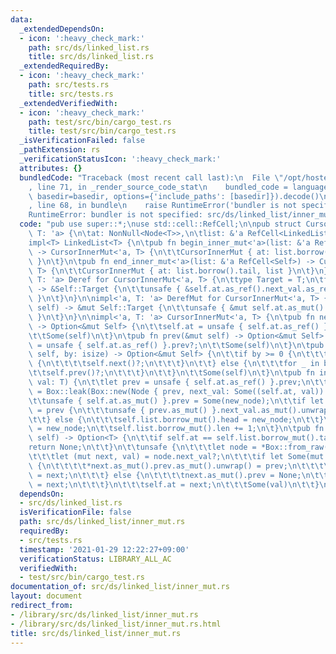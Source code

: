 ```yaml
---
data:
  _extendedDependsOn:
  - icon: ':heavy_check_mark:'
    path: src/ds/linked_list.rs
    title: src/ds/linked_list.rs
  _extendedRequiredBy:
  - icon: ':heavy_check_mark:'
    path: src/tests.rs
    title: src/tests.rs
  _extendedVerifiedWith:
  - icon: ':heavy_check_mark:'
    path: test/src/bin/cargo_test.rs
    title: test/src/bin/cargo_test.rs
  _isVerificationFailed: false
  _pathExtension: rs
  _verificationStatusIcon: ':heavy_check_mark:'
  attributes: {}
  bundledCode: "Traceback (most recent call last):\n  File \"/opt/hostedtoolcache/Python/3.9.1/x64/lib/python3.9/site-packages/onlinejudge_verify/documentation/build.py\"\
    , line 71, in _render_source_code_stat\n    bundled_code = language.bundle(stat.path,\
    \ basedir=basedir, options={'include_paths': [basedir]}).decode()\n  File \"/opt/hostedtoolcache/Python/3.9.1/x64/lib/python3.9/site-packages/onlinejudge_verify/languages/user_defined.py\"\
    , line 68, in bundle\n    raise RuntimeError('bundler is not specified: {}'.format(path.as_posix()))\n\
    RuntimeError: bundler is not specified: src/ds/linked_list/inner_mut.rs\n"
  code: "pub use super::*;\nuse std::cell::RefCell;\n\npub struct CursorInnerMut<'a,\
    \ T: 'a> {\n\tat: NonNull<Node<T>>,\n\tlist: &'a RefCell<LinkedList<T>>,\n}\n\n\
    impl<T> LinkedList<T> {\n\tpub fn begin_inner_mut<'a>(list: &'a RefCell<Self>)\
    \ -> CursorInnerMut<'a, T> {\n\t\tCursorInnerMut { at: list.borrow().head, list\
    \ }\n\t}\n\tpub fn end_inner_mut<'a>(list: &'a RefCell<Self>) -> CursorInnerMut<'a,\
    \ T> {\n\t\tCursorInnerMut { at: list.borrow().tail, list }\n\t}\n}\n\nimpl<'a,\
    \ T: 'a> Deref for CursorInnerMut<'a, T> {\n\ttype Target = T;\n\tfn deref(&self)\
    \ -> &Self::Target {\n\t\tunsafe { &self.at.as_ref().next_val.as_ref().unwrap().1\
    \ }\n\t}\n}\n\nimpl<'a, T: 'a> DerefMut for CursorInnerMut<'a, T> {\n\tfn deref_mut(&mut\
    \ self) -> &mut Self::Target {\n\t\tunsafe { &mut self.at.as_mut().next_val.as_mut().unwrap().1\
    \ }\n\t}\n}\n\nimpl<'a, T: 'a> CursorInnerMut<'a, T> {\n\tpub fn next(&mut self)\
    \ -> Option<&mut Self> {\n\t\tself.at = unsafe { self.at.as_ref() }.next_val.as_ref()?.0;\n\
    \t\tSome(self)\n\t}\n\tpub fn prev(&mut self) -> Option<&mut Self> {\n\t\tself.at\
    \ = unsafe { self.at.as_ref() }.prev?;\n\t\tSome(self)\n\t}\n\tpub fn advance(&mut\
    \ self, by: isize) -> Option<&mut Self> {\n\t\tif by >= 0 {\n\t\t\tfor _ in 0..by\
    \ {\n\t\t\t\tself.next()?;\n\t\t\t}\n\t\t} else {\n\t\t\tfor _ in by..0 {\n\t\t\
    \t\tself.prev()?;\n\t\t\t}\n\t\t}\n\t\tSome(self)\n\t}\n\tpub fn insert(&mut self,\
    \ val: T) {\n\t\tlet prev = unsafe { self.at.as_ref() }.prev;\n\t\tlet new_node\
    \ = Box::leak(Box::new(Node { prev, next_val: Some((self.at, val)) })).into();\n\
    \t\tunsafe { self.at.as_mut() }.prev = Some(new_node);\n\t\tif let Some(mut prev)\
    \ = prev {\n\t\t\tunsafe { prev.as_mut() }.next_val.as_mut().unwrap().0 = new_node;\n\
    \t\t} else {\n\t\t\tself.list.borrow_mut().head = new_node;\n\t\t}\n\t\tself.at\
    \ = new_node;\n\t\tself.list.borrow_mut().len += 1;\n\t}\n\tpub fn remove(&mut\
    \ self) -> Option<T> {\n\t\tif self.at == self.list.borrow_mut().tail {\n\t\t\t\
    return None;\n\t\t}\n\t\tunsafe {\n\t\t\tlet node = *Box::from_raw(self.at.as_ptr());\n\
    \t\t\tlet (mut next, val) = node.next_val?;\n\t\t\tif let Some(mut prev) = node.prev\
    \ {\n\t\t\t\t*next.as_mut().prev.as_mut().unwrap() = prev;\n\t\t\t\tprev.as_mut().next_val.as_mut().unwrap().0\
    \ = next;\n\t\t\t} else {\n\t\t\t\tnext.as_mut().prev = None;\n\t\t\t\tself.list.borrow_mut().head\
    \ = next;\n\t\t\t}\n\t\t\tself.at = next;\n\t\t\tSome(val)\n\t\t}\n\t}\n}\n\n"
  dependsOn:
  - src/ds/linked_list.rs
  isVerificationFile: false
  path: src/ds/linked_list/inner_mut.rs
  requiredBy:
  - src/tests.rs
  timestamp: '2021-01-29 12:22:27+09:00'
  verificationStatus: LIBRARY_ALL_AC
  verifiedWith:
  - test/src/bin/cargo_test.rs
documentation_of: src/ds/linked_list/inner_mut.rs
layout: document
redirect_from:
- /library/src/ds/linked_list/inner_mut.rs
- /library/src/ds/linked_list/inner_mut.rs.html
title: src/ds/linked_list/inner_mut.rs
---
```

